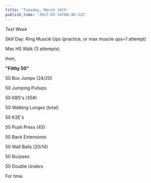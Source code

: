 ```yaml
---
title: 'Tuesday, March 14th'
publish_time: '2017-03-14T00:46:32Z'
---
```


*Test Week*

Skill Day: Ring Muscle Ups (practice, or max muscle ups=1 attempt)

Max HS Walk (3 attempts)

then,

**"Filthy 50"**

50 Box Jumps (24/20)

50 Jumping Pullups

50 KBS's (35\#)

50 Walking Lunges (total)

50 K2E's

50 Push Press (45)

50 Back Extensions

50 Wall Balls (20/14)

50 Burpees

50 Double Unders

For time.
